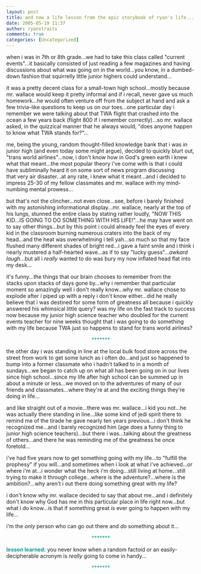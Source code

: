 ```yaml
---
layout: post
title: and now a life lesson from the epic storybook of ryan's life...
date: 2005-05-19 11:37
author: ryanstraits
comments: true
categories: [Uncategorized]
---
```

when i was in 7th or 8th grade...we had to take this class called "current events"...it basically consisted of just reading a few magazines and having discussions about what was going on in the world...you know, in a dumbed-down fashion that squirrelly little junior highers could understand...

it was a pretty decent class for a small-town high school...mostly because mr. wallace would keep it pretty informal and if i recall, never gave us much homework...he would often venture off from the subject at hand and ask a few trivia-like questions to keep us on our toes...one particular day i remember we were talking about that TWA flight that crashed into the ocean a few years back (flight 800 if i remember correctly)...so mr. wallace asked, in the quizzical manner that he always would, "does anyone happen to know what TWA stands for?"...

me, being the young, random thought-filled knowledge bank that i was in junior high (and even today some might argue), decided to quickly blurt out, "trans world airlines"...now, i don't know how in God's green earth i knew what that meant...the most popular theory i've come with is that i could have subliminally heard it on some sort of news program discussing that very air disaster...at any rate, i knew what it meant...and i decided to impress 25-30 of my fellow classmates and mr. wallace with my mind-numbing mental prowess...

but that's not the clincher...not even close...see, before i barely finished with my astonishing informational display...mr. wallace, nearly at the top of his lungs, stunned the entire class by stating rather loudly, "NOW THIS KID...IS GOING TO DO SOMETHING WITH HIS LIFE!"...he may have went on to say other things...but by this point i could already feel the eyes of every kid in the classroom burning numerous craters into the back of my head...and the heat was overwhelming i tell yah...so much so that my face flushed many different shades of bright red...i gave a faint smile and i think i nearly mustered a half-hearted wave...as if to say "lucky guess"...*awkard laugh*...but all i <em>really </em>wanted to do was bury my now inflated head flat into my desk...

it's funny...the things that our brain chooses to remember from the stacks upon stacks of days gone by...why i remember that particular moment so amazingly well i don't really know...why mr. wallace chose to explode after i piped up with a reply i don't know either...did he really believe that i was destined for some form of greatness all because i quickly answered his whimsical little query? was my life on the fast track to success now because my junior high science teacher who doubled for the current events teacher for nine weeks thought that i was going to do something with my life because TWA just so happens to stand for trans world airlines?
<p align="center"><span style="color:#009999;">*******</span></p>
the other day i was standing in line at the local bulk food store across the street from work to get some lunch as i often do...and just so happened to bump into a former classmate who i hadn't talked to in a month of sundays...we began to catch up on what all has been going on in our lives since high school...since my life after high school can be summed up in about a minute or less...we moved on to the adventures of many of our friends and classmates...where they're at and the exciting things they're doing in life...

and like straight out of a movie...there was mr. wallace...i kid you not...he was actually there standing in line...like some kind of jedi spirit there to remind me of the tirade he gave nearly ten years previous...i don't think he recognized me...and i barely recognized him (age does a funny thing to junior high science teachers)...but there i was...talking about the greatness of others...and there he was reminding me of the greatness he once foretold...

i've had five years now to get something going with my life...to "fulfill the prophesy" if you will...and sometimes when i look at what i've achieved...or where i'm at...i wonder what the heck i'm doing...still living at home...still trying to make it through college...where is the adventure?...where is the ambition?...why aren't i out there doing something great with my life?

i don't know why mr. wallace decided to say that about me...and i definitely don't know why God has me in this particular place in life right now...but what i do know...is that if something great <em>is</em> ever going to happen with my life...

i'm the <em>only</em> person who can go out there and <em>do</em> something about it...
<p align="center"><span style="color:#009999;">*******</span></p>
<strong><span style="color:#099999;">lesson learned:</span></strong> you never know when a random factoid or an easily-decipherable acronym is <em>really</em> going to come in handy...
<p align="center"><span style="color:#009999;">*******</span></p>
